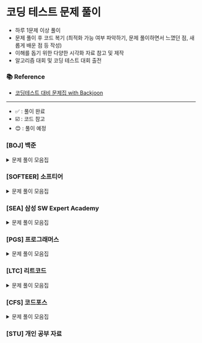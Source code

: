 
# 코딩 테스트 문제 풀이

- 하루 1문제 이상 풀이
- 문제 풀이 후 코드 복기 (최적화 가능 여부 파악하기, 문제 풀이하면서 느꼈던 점, 새롭게 배운 점 등 작성)
- 이해를 돕기 위한 다양한 시각화 자료 참고 및 제작
- 알고리즘 대회 및 코딩 테스트 대회 출전

### 📚 Reference
- [코딩테스트 대비 문제집 with Backjoon](https://github.com/tony9402/baekjoon)

---
- ✅ : 풀이 완료
- ☑️ : 코드 참고
- :blush: : 풀이 예정
### [BOJ] 백준



<details>
	<summary>문제 풀이 모음집</summary>
  </br>


|     번호      | 이름                                                       |  난이도   | 코드                                                                                                                  | 시간 | 유형                     |      상태      |
|:-----------:|:---------------------------------------------------------|:------:|:--------------------------------------------------------------------------------------------------------------------|:---|:-----------------------|:------------:|
| **_1182_**  | [부분수열의 합](https://www.acmicpc.net/problem/1182)          |  실버 2  | [BOJ/BackTracking/P1182]()   | -  | `BackTracking`         |   ✅    |
| **_6603_**  | [로또](https://www.acmicpc.net/problem/6603)               |  실버 2  | [BOJ/BackTracking/P6603]()   | -  | `BackTracking`         |   ✅    |
| **_9663_**  | [N-Queen](https://www.acmicpc.net/problem/9663)          |  골드 4  | [BOJ/BackTracking/P9663](https://github.com/hoooddy/CodingTest/tree/master/CodingTest/src/BOJ/BackTracking/P9663)   | -  | `BackTracking`         |   ✅    |
| **_15649_** | [N과 M (1)](https://www.acmicpc.net/problem/15649)        |  실버 3  | [BOJ/BackTracking/P15649](https://github.com/hoooddy/CodingTest/tree/master/CodingTest/src/BOJ/BackTracking/P15649) | -  | `BackTracking`         |      ✅       |
| **_15650_** | [N과 M (2)](https://www.acmicpc.net/problem/15650)        |  실버 3  | [BOJ/BackTracking/P15650](https://github.com/hoooddy/CodingTest/tree/master/CodingTest/src/BOJ/BackTracking/P15650) | -  | `BackTracking`         |      ✅       |
| **_15651_** | [N과 M (3)](https://www.acmicpc.net/problem/15651)        |  실버 3  | [BOJ/BackTracking/P15651](https://github.com/hoooddy/CodingTest/tree/master/CodingTest/src/BOJ/BackTracking/P15651) | -  | `BackTracking`         |      ✅       |
| **_15652_** | [N과 M (4)](https://www.acmicpc.net/problem/15652)        |  실버 3  | [BOJ/BackTracking/P15652](https://github.com/hoooddy/CodingTest/tree/master/CodingTest/src/BOJ/BackTracking/P15652) | -  | `BackTracking`         |      ✅       |
| **_15654_** | [N과 M (5)](https://www.acmicpc.net/problem/15654)        |  실버 3  | [BOJ/BackTracking/P15654](https://github.com/hoooddy/CodingTest/tree/master/CodingTest/src/BOJ/BackTracking/P15654) | -  | `BackTracking`         |      ✅       |
| **_15655_** | [N과 M (6)](https://www.acmicpc.net/problem/15655)        |  실버 3  | [BOJ/BackTracking/P15655](https://github.com/hoooddy/CodingTest/tree/master/CodingTest/src/BOJ/BackTracking/P15655) | -  | `BackTracking`         |      ✅       |
| **_15656_** | [N과 M (7)](https://www.acmicpc.net/problem/15656)        |  실버 3  | [BOJ/BackTracking/P15656](https://github.com/hoooddy/CodingTest/tree/master/CodingTest/src/BOJ/BackTracking/P15656) | -  | `BackTracking`         |      ✅       |
| **_15657_** | [N과 M (8)](https://www.acmicpc.net/problem/15657)        |  실버 3  | [BOJ/BackTracking/P15657](https://github.com/hoooddy/CodingTest/tree/master/CodingTest/src/BOJ/BackTracking/P15657) | -  | `BackTracking`         |      ✅       |
| **_15663_** | [N과 M (9)](https://www.acmicpc.net/problem/15663)        |  실버 2  | [BOJ/BackTracking/P15663](https://github.com/hoooddy/CodingTest/tree/master/CodingTest/src/BOJ/BackTracking/P15663) |    | `BackTracking`         |      ✅       |
| **_15664_** | [N과 M (10)](https://www.acmicpc.net/problem/15664)       |  실버 2  | [BOJ/BackTracking/P15664](https://github.com/hoooddy/CodingTest/tree/master/CodingTest/src/BOJ/BackTracking/P15664) |    | `BackTracking`         |      ✅       |
| **_15665_** | [N과 M (11)](https://www.acmicpc.net/problem/15665)       |  실버 2  | [BOJ/BackTracking/P15665](https://github.com/hoooddy/CodingTest/tree/master/CodingTest/src/BOJ/BackTracking/P15665) |    | `BackTracking`         |      ✅       |
| **_15666_** | [N과 M (12)](https://www.acmicpc.net/problem/15666)       |  실버 2  | [BOJ/BackTracking/P15666](https://github.com/hoooddy/CodingTest/tree/master/CodingTest/src/BOJ/BackTracking/P15666) |    | `BackTracking`         |      ✅       |
| **_16987_** | [계란으로 계란치기](https://www.acmicpc.net/problem/16987)       |  골드 5  | [BOJ/BackTracking/P16987]() |    | `BackTracking`         |      ☑️       |
| **_1012_**  | [유기농 배추](https://www.acmicpc.net/problem/6236)           |  실버 2  | [BOJ/BFS/P1012](https://github.com/hoooddy/CodingTest/tree/master/CodingTest/src/BOJ/BFS/P1012)                     | -  | `BFS`                  |   ✅   |
| **_1260_**  | [DFS와 BFS](https://www.acmicpc.net/problem/1260)         |  실버 2  | [BOJ/BFS/P1260](https://github.com/hoooddy/CodingTest/tree/master/CodingTest/src/BOJ/BFS/P1260)                     | -  | `BFS`                  |      ✅       |
| **_1707_**  | [이분 그래프](https://www.acmicpc.net/problem/1707)           |  골드 4  | [BOJ/BFS/P1707](https://github.com/hoooddy/CodingTest/tree/master/CodingTest/src/BOJ/BFS/P1707)                     | -  | `BFS`                  |      ✅       |
| **_2178_**  | [미로 탐색](https://www.acmicpc.net/problem/2178)            |  실버 1  | [BOJ/BFS/P2178](https://github.com/hoooddy/CodingTest/tree/master/CodingTest/src/BOJ/BFS/P2178)                     | -  | `BFS`                  |      ✅       |
| **_2606_**  | [바이러스](https://www.acmicpc.net/problem/2606)             |  실버 3  | [BOJ/BFS/P2606](https://github.com/hoooddy/CodingTest/tree/master/CodingTest/src/BOJ/BFS/P2606)                     | -  | `BFS`                  |      ✅       |
| **_3055_**  | [탈출](https://www.acmicpc.net/problem/3055)               |  골드 4  | [BOJ/BFS/P3055](https://github.com/hoooddy/CodingTest/tree/master/CodingTest/src/BOJ/BFS/P3055)                     | -  | `BFS`                  |   :blush:    |
| **_7576_**  | [토마토](https://www.acmicpc.net/problem/7576)              |  골드 5  | [BOJ/BFS/P7576](https://github.com/hoooddy/CodingTest/tree/master/CodingTest/src/BOJ/BFS/P7576)                     | -  | `BFS`                  |      ✅       |
| **_7569_**  | [토마토](https://www.acmicpc.net/problem/7569)              |  골드 5  | [BOJ/BFS/P7569](https://github.com/hoooddy/CodingTest/tree/master/CodingTest/src/BOJ/BFS/P7569)                     |    | `BFS`                  |      ✅       |
| **_11724_** | [연결 요소의 개수](https://www.acmicpc.net/problem/11724)       |  실버 2  | [BOJ/BFS/P11724](https://github.com/hoooddy/CodingTest/tree/master/CodingTest/src/BOJ/BFS/P11724)                   | -  | `BFS`                  |      ✅       |
| **_21922_** | [학부 연구생 민상](https://www.acmicpc.net/problem/21922)       |  골드 5  | [BOJ/BFS/21922](https://github.com/hoooddy/CodingTest/tree/master/CodingTest/src/BOJ/BFS/21922)                     | -  | `BFS`                  |      ✅       |
| **_1920_**  | [수 찾기](https://www.acmicpc.net/problem/1920)             |  실버 4  | [BOJ/BinarySearch/P1920](https://github.com/hoooddy/CodingTest/tree/master/CodingTest/src/BOJ/BinarySearch/P1920)   | -  | `BinarySearch`         |   ✅   |
| **_2805_**  | [나무 자르기](https://www.acmicpc.net/problem/2805)           |  실버 2  | [BOJ/BinarySearch/P2805](https://github.com/hoooddy/CodingTest/tree/master/CodingTest/src/BOJ/BinarySearch/P2805)   | -  | `BinarySearch`         |   :blush:    |
| **_2343_**  | [기타 레슨](https://www.acmicpc.net/problem/2343)            |  실버 1  | [BOJ/BinarySearch/P2343](https://github.com/hoooddy/CodingTest/tree/master/CodingTest/src/BOJ/BinarySearch/P2343)   | -  | `BinarySearch`         |     ☑️      |
| **_6236_**  | [용돈 관리](https://www.acmicpc.net/problem/6236)            |  실버 1  | [BOJ/BinarySearch/P6236](https://github.com/hoooddy/CodingTest/tree/master/CodingTest/src/BOJ/BinarySearch/P6236)   | -  | `BinarySearch`         |   :blush:   |
| **_1759_**  | [암호 만들기](https://www.acmicpc.net/problem/1759)           |  골드 5  | [BOJ/DFS/P1759](https://github.com/hoooddy/CodingTest/tree/master/CodingTest/src/BOJ/DFS/P1759)                     | -  | `DFS`                  |      ✅       |
| **_14712_** | [넴모넴모 (Easy)](https://www.acmicpc.net/problem/14712)     |  골드 5  | [BOJ/DFS/P14712](https://github.com/hoooddy/CodingTest/tree/master/CodingTest/src/BOJ/DFS/P14712)                   | -  | `DFS`                  |      ☑️       |
| **_1003_**  | [피보나치 함수](https://www.acmicpc.net/problem/1003)          |  실버 3  | [BOJ/DP/P1003](https://github.com/hoooddy/CodingTest/tree/master/CodingTest/src/BOJ/DP/P1003)                       | -  | `DP`                   |      ✅       |
| **_1463_**  | [1로 만들기](https://www.acmicpc.net/problem/1463)           |  실버 3  | [BOJ/DP/P1463](https://github.com/hoooddy/CodingTest/tree/master/CodingTest/src/BOJ/DP/P1463)                       | -  | `DP`                   |      ✅       |
| **_2294_**  | [동전 1](https://www.acmicpc.net/problem/2294)             |  골드5   | [BOJ/DP/P2294](https://github.com/hoooddy/CodingTest/tree/master/CodingTest/src/BOJ/DP/P2294)                       | -  | `DP`                   |      ☑️       |
| **_9095_**  | [1, 2, 3 더하기](https://www.acmicpc.net/problem/9095)      |  실버 3  | [BOJ/DP/P9095](https://github.com/hoooddy/CodingTest/tree/master/CodingTest/src/BOJ/DP/P9095)                       | -  | `DP`                   |      ✅       |
| **_10844_** | [쉬운 계단수](https://www.acmicpc.net/problem/10844)          |  실버 1  | [BOJ/DP/P10844](https://github.com/hoooddy/CodingTest/tree/master/CodingTest/src/BOJ/DP/P10844)                     | -  | `DP`                   |      ✅       |
| **_11057_** | [오르막 수](https://www.acmicpc.net/problem/11057)           |  실버 1  | [BOJ/DP/P11057]()                     | -  | `DP`                   |      ✅       |
| **_11053_** | [가장 긴 증가하는 부분 수열](https://www.acmicpc.net/problem/11053) |  실버 2  | [BOJ/DP/P11053]()                     | -  | `DP`, `LIS`            |      ☑️       |
| **_11726_** | [2×n 타일링](https://www.acmicpc.net/problem/11726)         |  실버 3  | [BOJ/DP/P11726](https://github.com/hoooddy/CodingTest/tree/master/CodingTest/src/BOJ/DP/P11726)                     | -  | `DP`                   |      ✅       |
| **_11727_** | [2×n 타일링 2](https://www.acmicpc.net/problem/11727)       |  실버 3  | [BOJ/DP/P11727](https://github.com/hoooddy/CodingTest/tree/master/CodingTest/src/BOJ/DP/P11727)                     | -  | `DP`                   |      ✅       |
| **_12852_** | [1로 만들기 2](https://www.acmicpc.net/problem/12852)        |  골드 5  | [BOJ/DP/P12852]()                     | -  | `DP`                   |   ✅    |
| **_12865_** | [평범한 배낭](https://www.acmicpc.net/problem/12865)          |  골드 5  | [BOJ/DP/P12865]()                     | -  | `DP`                   |   ☑️    |
| **_9184_**  | [신나는 함수 실행](https://www.acmicpc.net/problem/9184)        |  실버 2  | [BOJ/DP/P9184](https://github.com/hoooddy/CodingTest/tree/master/CodingTest/src/BOJ/DP/P9184)                       | -  | `DP`                   |      ☑️      |
| **_14476_** | [최대공약수 하나 빼기](https://www.acmicpc.net/problem/14476)     |  골드 2  | [BOJ/GCD/P14476](https://github.com/hoooddy/CodingTest/tree/master/CodingTest/src/BOJ/GCD/P14476)                   | -  | `GCD`                  |   :blush:    |
| **_2252_**  | [줄 세우기](https://www.acmicpc.net/problem/2252)            |  골드 3  | [BOJ/Graph/P2252](https://github.com/hoooddy/CodingTest/tree/master/CodingTest/src/BOJ/Graph/P2252)                 | -  | `Graph`                |   :blush:    |
| **_1202_**  | [보석 도둑](https://www.acmicpc.net/problem/1202)            |  골드 2  | [BOJ/Greedy/P1202](https://github.com/hoooddy/CodingTest/tree/master/CodingTest/src/BOJ/Greedy/P1202)               | -  | `Greedy`               |   :blush:    |
| **_12933_** | [오리](https://www.acmicpc.net/problem/12933)              |  실버 2  | [BOJ/Greedy/P12933](https://github.com/hoooddy/CodingTest/tree/master/CodingTest/src/BOJ/Greedy/P12933)             | -  | `Greedy`               |      ✅ |
| **_1927_**  | [최소 힙](https://www.acmicpc.net/problem/1927)             |  실버 2  | [BOJ/Heap/P1927](https://github.com/hoooddy/CodingTest/tree/master/CodingTest/src/BOJ/Heap/P1927)                   | -  | `Heap`                 |   ☑️    |
| **_11279_** | [최대 힙](https://www.acmicpc.net/problem/11279)            |  실버 2  | [BOJ/Heap/P11279](https://github.com/hoooddy/CodingTest/tree/master/CodingTest/src/BOJ/Heap/P11279)                 | -  | `Heap`                 |   :blush:    |
| **_9251_**  | [LCS](https://www.acmicpc.net/problem/11279)             |  골드 5  | [BOJ/LCS/9251](https://github.com/hoooddy/CodingTest/tree/master/CodingTest/src/BOJ/LCS/9251)                       | -  | `LCS`                  |       |
| **_1717_**  | [집합의 표현](https://www.acmicpc.net/problem/1717)           |  골드 5  | [BOJ/Set/P1717](https://github.com/hoooddy/CodingTest/tree/master/CodingTest/src/BOJ/Set/P1717)                     | -  | `Set`                  |   :blush:    |
| **_1713_**  | [후보 추천하기](https://www.acmicpc.net/problem/1713)          |  실버 1  | [BOJ/Simulation/P1713](https://github.com/hoooddy/CodingTest/tree/master/CodingTest/src/BOJ/Simulation/P1713)       | -  | `Simulation`           |   :blush:    |
| **_2042_**  | [구간 합 구하기](https://www.acmicpc.net/problem/2042)         |  골드 5  | [BOJ/Tree/IndexedTree](https://github.com/hoooddy/CodingTest/tree/master/CodingTest/src/BOJ/Tree/IndexedTree/P2042) | -  | `Tree`, `Indexed Tree` |   :blush:    |
| **_2243_**  | [사탕상자](https://www.acmicpc.net/problem/2243)             | 플래티넘 5 | [BOJ/Tree/IndexedTree](https://github.com/hoooddy/CodingTest/tree/master/CodingTest/src/BOJ/Tree/IndexedTree/P2243) | -  | `Tree`, `Indexed Tree` |   :blush:    |
| **_1922_**  | [네트워크 연결](https://www.acmicpc.net/problem/1922)          |  골드 4  | [BOJ/MST/P1922](https://github.com/hoooddy/CodingTest/tree/master/CodingTest/src/BOJ/MST/P1922)                     | -  | `Tree`, `MST`          |   :blush:    |
| **_2043_**  | [수 묶기](https://www.acmicpc.net/problem/2043)             | 플래티넘 2 | [BOJ/Tree/P2043](https://github.com/hoooddy/CodingTest/tree/master/CodingTest/src/BOJ/Tree/P2043)                   | -  | `Tree`                 |   :blush:    |
| **_9202_**  | [Boggle](https://www.acmicpc.net/problem/9202)           | 플래티넘 5 | [BOJ/Trie/P9202](https://github.com/hoooddy/CodingTest/tree/master/CodingTest/src/BOJ/Trie/P9202)                   | -  | `Trie`                 |   :blush:    |
| **_1806_**  | [부분합](https://www.acmicpc.net/problem/1806)              |  골드 4  | [BOJ/TwoPointer/P1806](https://github.com/hoooddy/CodingTest/tree/master/CodingTest/src/BOJ/TwoPointer/P1806)       | -  | `TwoPointer`           |      ✅       |
| **_2003_**  | [수들의 합 2](https://www.acmicpc.net/problem/2003)          |  실버 4  | [BOJ/TwoPointer/P2003](https://github.com/hoooddy/CodingTest/tree/master/CodingTest/src/BOJ/TwoPointer/P2003)       | -  | `TwoPointer`           |      ✅       |
| **_2143_**  | [두 배열의 합](https://www.acmicpc.net/problem/2143)          |  골드 3  | [BOJ/TwoPointer/P2143](https://github.com/hoooddy/CodingTest/tree/master/CodingTest/src/BOJ/TwoPointer/P2143)       | -  | `TwoPointer`           |      ☑️      |
| **_1253_**  | [좋다](https://www.acmicpc.net/problem/1253)               |  골드 4  | [BOJ/TwoPointer/P1253](https://github.com/hoooddy/CodingTest/tree/master/CodingTest/src/BOJ/TwoPointer/P1253)       | -  | `TwoPointer`           |      ☑️      |



</details>

### [SOFTEER] 소프티어

<details>
	<summary>문제 풀이 모음집</summary>
  </br>


|     번호     | 이름                                                                           |  난이도   | 코드                                               | 시간 | 유형                    |
|:----------:|:-----------------------------------------------------------------------------|:------:|:-------------------------------------------------|:---|:----------------------|
| **_6294_** | [성적 평균](https://softeer.ai/practice/6294)                                    | Level3 | SOFTEER/성적_평균                                    | -  | ``                    |    ✅ |
| **_6273_** | [택배 마스터 광우](https://softeer.ai/practice/6273)                                | Level3 | SOFTEER/택배_마스터_광우                                | -  | `DFS`                 |   ✅  |
| **_7594_** | [나무 조경](https://softeer.ai/practice/7594)                                    | Level3 | SOFTEER/나무_조경                                    | -  | ``                    |   ✅  |
| **_9495_** | [Hanyang_Popularity_Exceeding_Competition](https://softeer.ai/practice/9495) | Level3 | SOFTEER/Hanyang_Popularity_Exceeding_Competition | -  | `DP`                  | ☑️   |
| **_9496_** | [Pipelined](https://softeer.ai/practice/9496)                                | Level3 | SOFTEER/Pipelined                                | -  | `Greedy`              |   ✅  |
| **_6246_** | [순서대로 방문하기](https://softeer.ai/practice/6246)                                | Level3 | SOFTEER/순서대로_방문하기                                | -  | `DFS`                 | ✅    |
| **_6279_** | [스마트 물류](https://softeer.ai/practice/6279)                                   | Level3 | SOFTEER/스마트_물류                                   | -  | `Greedy`              | ☑️    |
| **_6289_** | [우물 안 개구리](https://softeer.ai/practice/6289)                                 | Level3 | SOFTEER/우물_안_개구리                                 | -  | ``                    |    ✅ |
| **_6247_** | [자동차 테스트](https://softeer.ai/practice/6247)                                  | Level3 | SOFTEER/자동차_테스트                                  | -  | `Hash`,`BinarySearch` |   ✅  |
| **_6255_** | [플레이페어 암호](https://softeer.ai/practice/6255)                                 | Level3 | SOFTEER/플레이페어_암호                                 | -  | `Simulation`          |   ✅  |
| **_7721_** | [루돌프 월드컵](https://softeer.ai/practice/7721)                                  | Level3 | SOFTEER/루돌프_월드컵                                  | -  | `DFS`                 |     ✅ |
| **_6250_** | [성적 평가](https://softeer.ai/practice/6250)                                    | Level3 | SOFTEER/성적_평가                                    | -  | `Hash`                |     ✅ |
| **_6275_** | [로봇이 지나간 경로](https://softeer.ai/practice/6275)                               | Level3 | SOFTEER/로봇이_지나간_경로                               | -  | ``                    |   :blush:   |
| **_6261_** | [코딩 테스트 세트](https://softeer.ai/practice/6261)                                | Level3 | SOFTEER/코딩_테스트_세트                                | -  | ``                    |   :blush:   |
| **_6265_** | [이미지 프로세싱](https://softeer.ai/practice/6265)                                 | Level3 | SOFTEER/이미지_프로세싱                                 | -  | `BFS`                 |   ✅   |
| **_6291_** | [강의실 배정](https://softeer.ai/practice/6291)                                   | Level3 | SOFTEER/강의실_배정                                   | -  | `Greedy`              |   ✅   |
| **_6251_** | [업무 처리](https://softeer.ai/practice/6251)                                    | Level3 | SOFTEER/업무_처리                                    | -  | `완전이진트리`              |   ✅ |
| **_6256_** | [교차로](https://softeer.ai/practice/6256)                                      | Level3 | SOFTEER/교차로                                      | -  | ``                    |  :blush: |
| **_6292_** | [수퍼바이러스](https://softeer.ai/practice/6292)                                   | Level3 | SOFTEER/수퍼바이러스                                   | -  | `DP`                  |  ☑️ |
| **_6293_** | [징검다리](https://softeer.ai/practice/6293)                                     | Level3 | SOFTEER/징검다리                                     | -  | `LIS`                 |     |
| **_7649_** | [효도 여행](https://softeer.ai/practice/7649)                                    | Level3 | SOFTEER/효도_여행                                    | -  | `LCS`                 |     |
| **_6276_** | [Garage Game](https://softeer.ai/practice/6276)                              | Level3 | SOFTEER/GarageGame                               | -  | ``                    |    |

</details>

### [SEA] 삼성 SW Expert Academy

<details>
	<summary>문제 풀이 모음집</summary>
  </br>

|     번호      | 이름                                                  |      난이도      | 코드           | 시간 | 유형                 |   상태    |
|:-----------:|:----------------------------------------------------|:-------------:|:-------------|:---|:----------------------|:-------:|
| **_1204_**  | [최빈수 구하기]                                           |      D2       | SWEA//P2143  | -  | ``                    | :blush: |
| **_1206_** | [View]                                      | D3 | SWEA/P1206   | -  | ``                 |    ✅    |
| **_1213_**  | [String]                                            |      D3       | SWEA//P1213  | -  | ``                    | :blush: |
| **_1859_**  | [백만 장자 프로젝트]                                        |      D2       | SWEA//P1859  | -  | ``                    | :blush: |
| **_2382_**  | [미생물 격리]                                            |  모의 SW 역량테스트  | SWEA//P2382  | -  | ``                    |  ☑️   |
| **_4013_**  | [특이한 자석]                                            |  모의 SW 역량테스트  | SWEA//P4013  | -  | ``                    | :blush: |
| **_4223_**  | [삼성이의 트라우마 극복]                                      |      D3       | SWEA//P4223  | -  | ``                    | :blush: |
| **_14510_** | [나무 높이]                                             |      D2       | SWEA//P14510 | -  | ``                    | :blush: |
| **_20739_** | [고대 유적 2]                                           |      D2       | SWEA//P20739 | -  | ``                    | :blush: |
| **_21131_** | [행렬정렬]                                              |      D3       | SWEA//P21131 | -  | ``                    | :blush: |
| **_22372_** | [직사각형과 점]                                           |      D2       | SWEA//P22372 | -  | ``                    | :blush: |
| **_22654_** | [차윤이의 RC카]                                          |      D2       | SWEA//P22654 | -  | ``                    | :blush: |

</details>

### [PGS] 프로그래머스

<details>
	<summary>문제 풀이 모음집</summary>
  </br>


|     번호      | 이름     |  난이도   | 코드              | 시간 | 유형      |   상태    |
|:-----------:|:-------|:------:|:----------------|:---|:--------|:-------:|
| **_42584_** | [주식가격] | Level2 | PGS/주식가격 | -  | `완전 탐색` | ✅  |


</details>

### [LTC] 리트코드

<details>
	<summary>문제 풀이 모음집</summary>
  </br>


|   번호    | 이름                                                                                                                        |  난이도   | 코드                      | 시간 |유형|
|:-------:|:--------------------------------------------------------------------------------------------------------------------------|:------:|:------------------------|:---|:-----|
| **_17_** | [Letter Combinations of a Phone Number](https://leetcode.com/problems/letter-combinations-of-a-phone-number/description/) | Medium | LTC/BackTracking/P15650 | -  | `BackTracking` |    ✅ |

</details>

### [CFS] 코드포스

<details>
	<summary>문제 풀이 모음집</summary>
  </br>

|번호|이름|난이도|코드|시간|유형|
  |::|:-----|:-----:|:-----|:-----|:-----|

</details>



### [STU] 개인 공부 자료
